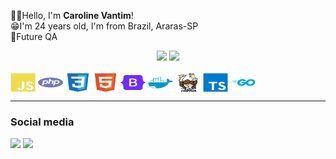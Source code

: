 👋🏻Hello, I'm <strong>Caroline Vantim</strong>!<br>
😁I'm 24 years old, I'm from Brazil, Araras-SP<br>
🥰Future QA<br>

<div align="center">
  <a href="https://github.com/CarolineVantim"></a>
  <img height="180em" src="https://github-readme-stats.vercel.app/api?username=CarolineVantim&theme=dracula&count_private=true"/>
  <img height="180em" src="https://github-readme-stats.vercel.app/api/top-langs/?username=CarolineVantim&theme=dracula&layout=compact&langs_count=7"/>
  
</div>
<div style="display: inline_block"><br>
    <img align="center" alt="Carol-Js" height="30" width="40" src="https://raw.githubusercontent.com/devicons/devicon/master/icons/javascript/javascript-plain.svg">
    <img align="center" alt="Carol-Php" height="30" width="40" src="https://raw.githubusercontent.com/devicons/devicon/master/icons/php/php-plain.svg">
    <img align="center" alt="Carol-CSS" height="30" width="40" src="https://raw.githubusercontent.com/devicons/devicon/master/icons/css3/css3-original.svg">
    <img align="center" alt="Carol-HTML" height="30" width="40" src="https://raw.githubusercontent.com/devicons/devicon/master/icons/html5/html5-original.svg"> 
    <img align="center" alt="Carol-Js" height="30" width="40" src="https://raw.githubusercontent.com/devicons/devicon/master/icons/bootstrap/bootstrap-plain.svg">
    <img align="center" alt="Carol-Docker" height="30" width="40" src="https://raw.githubusercontent.com/devicons/devicon/master/icons/docker/docker-plain.svg">
    <img align="center" alt="Carol-Composer" height="30" width="40" src="https://github.com/devicons/devicon/blob/master/icons/composer/composer-original.svg">
    <img align="center" alt="Carol-Composer" height="30" width="40" src="https://github.com/devicons/devicon/blob/master/icons/typescript/typescript-original.svg">
    <img align="center" alt="Carol-Composer" height="30" width="40" src="https://github.com/devicons/devicon/blob/master/icons/go/go-original-wordmark.svg">
</div>
<hr>
<div>
<h3>Social media</h3>
  <a href = "mailto:cvantim@gmail.com"><img src="https://img.shields.io/badge/Gmail-D14836?style=for-the-badge&logo=gmail&logoColor=white" target="_blank"></a>
  <a href="https://www.linkedin.com/in/caroline-vantim/" target="_blank"><img src="https://img.shields.io/badge/-LinkedIn-%230077B5?style=for-the-badge&logo=linkedin&logoColor=white" target="_blank"></a>
</div>
